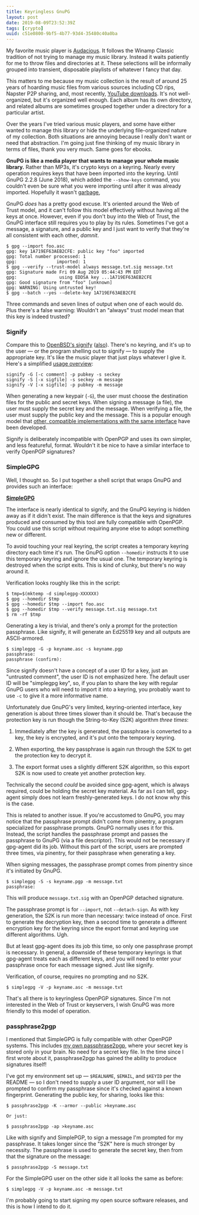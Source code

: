 ```yaml
---
title: Keyringless GnuPG
layout: post
date: 2019-08-09T23:52:39Z
tags: [crypto]
uuid: c51e0800-9bf5-4b77-93d4-35480c40a0ba
---
```


My favorite music player is [Audacious][aud]. It follows the Winamp
Classic tradition of not trying to manage my music library. Instead it
waits patiently for me to throw files and directories at it. These
selections will be informally grouped into transient, disposable
playlists of whatever I fancy that day.

This matters to me because my music collection is the result of around
25 years of hoarding music files from various sources including CD rips,
Napster P2P sharing, and, most recently, [YouTube downloads][yt]. It's
not well-organized, but it's organized well enough. Each album has its
own directory, and related albums are sometimes grouped together under
a directory for a particular artist.

Over the years I've tried various music players, and some have either
wanted to manage this library or hide the underlying file-organized
nature of my collection. Both situations are annoying because I really
don't want or need that abstraction. I'm going just fine thinking of
my music library in terms of files, thank you very much. Same goes for
ebooks.

**GnuPG is like a media player that wants to manage your whole music
library.** Rather than MP3s, it's crypto keys on a keyring. Nearly every
operation requires keys that have been imported into the keyring. Until
GnuPG 2.2.8 (June 2018), which added the `--show-keys` command, you
couldn't even be sure what you were importing until after it was already
imported. Hopefully it wasn't [garbage][poison],

GnuPG *does* has a pretty good excuse. It's oriented around the Web of
Trust model, and it can't follow this model effectively without having
all the keys at once. However, even if you don't buy into the Web of
Trust, the GnuPG interface still requires you to play by its rules.
Sometimes I've got a message, a signature, and a public key and I just
want to verify that they're all consistent with each other, *damnit*.

```
$ gpg --import foo.asc
gpg: key 1A719EF63AEB2CFE: public key "foo" imported
gpg: Total number processed: 1
gpg:               imported: 1
$ gpg --verify --trust-model always message.txt.sig message.txt
gpg: Signature made Fri 09 Aug 2019 05:44:43 PM EDT
gpg:                using EDDSA key ...1A719EF63AEB2CFE
gpg: Good signature from "foo" [unknown]
gpg: WARNING: Using untrusted key!
$ gpg --batch --yes --delete-key 1A719EF63AEB2CFE
```

Three commands and seven lines of output when one of each would do.
Plus there's a false warning: Wouldn't an "always" trust model mean
that this key is indeed trusted?

### Signify

Compare this to [OpenBSD's signify][bsdcan] ([also][tedu]). There's no
keyring, and it's up to the user — or the program shelling out to
signify — to supply the appropriate key. It's like the music player that
just plays whatever I give it. Here's a simplified [usage
overview][man]:

```
signify -G [-c comment] -p pubkey -s seckey
signify -S [-x sigfile] -s seckey -m message
signify -V [-x sigfile] -p pubkey -m message
```

When generating a new keypair (`-G`), the user must choose the
destination files for the public and secret keys. When signing a message
(a file), the user must supply the secret key and the message. When
verifying a file, the user must supply the public key and the message.
This is a popular enough model that [other, compatible implementations
with the same interface][minisign] have been developed.

Signify is deliberately incompatible with OpenPGP and uses its own
simpler, and less featureful, format. Wouldn't it be nice to have a
similar interface to verify OpenPGP signatures?

### SimpleGPG

Well, I thought so. So I put together a shell script that wraps GnuPG
and provides such an interface:

**[SimpleGPG][simplegpg]**

The interface is nearly identical to signify, and the GnuPG keyring is
hidden away as if it didn't exist. The main difference is that the keys
and signatures produced and consumed by this tool are fully compatible
with OpenPGP. You could use this script without requiring anyone else to
adopt something new or different.

To avoid touching your real keyring, the script creates a temporary
keyring directory each time it's run. The GnuPG option `--homedir`
instructs it to use this temporary keyring and ignore the usual one.
The temporary keyring is destroyed when the script exits. This is kind
of clunky, but there's no way around it.

Verification looks roughly like this in the script:

```
$ tmp=$(mktemp -d simplegpg-XXXXXX)
$ gpg --homedir $tmp
$ gpg --homedir $tmp --import foo.asc
$ gpg --homedir $tmp --verify message.txt.sig message.txt
$ rm -rf $tmp
```

Generating a key is trivial, and there's only a prompt for the
protection passphrase. Like signify, it will generate an Ed25519 key
and all outputs are ASCII-armored.

```
$ simplegpg -G -p keyname.asc -s keyname.pgp
passphrase:
passphrase (confirm):
```

Since signify doesn't have a concept of a user ID for a key, just an
"untrusted comment", the user ID is not emphasized here. The default
user ID will be "simplegpg key", so, if you plan to share the key with
regular GnuPG users who will need to import it into a keyring, you
probably want to use `-c` to give it a more informative name.

Unfortunately due GnuPG's very limited, keyring-oriented interface,
key generation is about three times slower than it should be. That's
because the protection key is run though the String-to-Key (S2K)
algorithm *three times*:

1. Immediately after the key is generated, the passphrase is converted
   to a key, the key is encrypted, and it's put onto the temporary
   keyring.

2. When exporting, the key passphrase is again run through the S2K to
   get the protection key to decrypt it.

3. The export format uses a slightly different S2K algorithm, so this
   export S2K is now used to create yet another protection key.

Technically the second *could* be avoided since gpg-agent, which is
always required, could be holding the secret key material. As far as I
can tell, gpg-agent simply does not learn freshly-generated keys. I do
not know why this is the case.

This is related to another issue. If you're accustomed to GnuPG, you may
notice that the passphrase prompt didn't come from pinentry, a program
specialized for passphrase prompts. GnuPG normally uses it for this.
Instead, the script handles the passphrase prompt and passes the
passphrase to GnuPG (via a file descriptor). This would not be necessary
if gpg-agent did its job. Without this part of the script, users are
prompted three times, via pinentry, for their passphrase when generating
a key.

When signing messages, the passphrase prompt comes from pinentry since
it's initiated by GnuPG.

```
$ simplegpg -S -s keyname.pgp -m message.txt
passphrase:
```

This will produce `message.txt.sig` with an OpenPGP detached signature.

The passphrase prompt is for `--import`, not `--detach-sign`. As with
key generation, the S2K is run more than necessary: twice instead of
once. First to generate the decryption key, then a second time to
generate a different encryption key for the keyring since the export
format and keyring use different algorithms. Ugh.

But at least gpg-agent does its job this time, so only one passphrase
prompt is necessary. In general, a downside of these temporary
keyrings is that gpg-agent treats each as different keys, and you will
need to enter your passphrase once for each message signed. Just like
signify.

Verification, of course, requires no prompting and no S2K.

```
$ simplegpg -V -p keyname.asc -m message.txt
```

That's all there is to keyringless OpenPGP signatures. Since I'm not
interested in the Web of Trust or keyservers, I wish GnuPG was more
friendly to this model of operation.

### passphrase2pgp

I mentioned that SimpleGPG is fully compatible with other OpenPGP
systems. This includes [my own passphrase2pgp][p2p], where your secret
key is stored only in your brain. No need for a secret key file. In the
time since I first wrote about it, passphrase2pgp has gained the ability
to produce signatures itself!

I've got my environment set up — `$REALNAME`, `$EMAIL`, and `$KEYID` per
the README — so I don't need to supply a user ID argument, nor will I be
prompted to confirm my passphrase since it's checked against a known
fingerprint. Generating the public key, for sharing, looks like this:

```
$ passphrase2pgp -K --armor --public >keyname.asc

Or just:

$ passphrase2pgp -ap >keyname.asc
```

Like with signify and SimplePGP, to sign a message I'm prompted for my
passphrase. It takes longer since the "S2K" here is much stronger by
necessity. The passphrase is used to generate the secret key, then from
that the signature on the message:

```
$ passphrase2pgp -S message.txt
```

For the SimpleGPG user on the other side it all looks the same as before:

```
$ simplegpg -V -p keyname.asc -m message.txt
```

I'm probably going to start signing my open source software releases,
and this is how I intend to do it.


[aud]: https://audacious-media-player.org/
[bsdcan]: https://www.openbsd.org/papers/bsdcan-signify.html
[man]: https://man.openbsd.org/signify
[minisign]: https://jedisct1.github.io/minisign/
[p2p]: /blog/2019/07/10/
[poison]: https://github.com/skeeto/pgp-poisoner
[simplegpg]: https://github.com/skeeto/simplegpg
[tedu]: https://flak.tedunangst.com/post/signify
[yt]: https://ytdl-org.github.io/youtube-dl/
